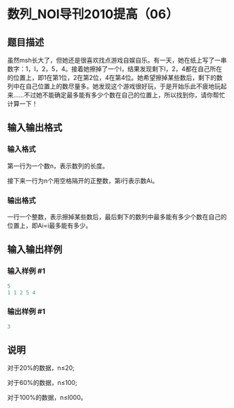 # 数列_NOI导刊2010提高（06）

## 题目描述

虽然msh长大了，但她还是很喜欢找点游戏自娱自乐。有一天，她在纸上写了一串数字：1，l，2，5，4。接着她擦掉了一个l，结果发现剩下l，2，4都在自己所在的位置上，即1在第1位，2在第2位，4在第4位。她希望擦掉某些数后，剩下的数列中在自己位置上的数尽量多。她发现这个游戏很好玩，于是开始乐此不疲地玩起来……不过她不能确定最多能有多少个数在自己的位置上，所以找到你，请你帮忙计算一下！

## 输入输出格式

### 输入格式

第一行为一个数n，表示数列的长度。

接下来一行为n个用空格隔开的正整数，第i行表示数Ai。

### 输出格式

一行一个整数，表示擦掉某些数后，最后剩下的数列中最多能有多少个数在自己的位置上，即Ai=i最多能有多少。

## 输入输出样例

### 输入样例 #1

```cpp
5
1 1 2 5 4

```
### 输出样例 #1

```cpp
3
```


## 说明

对于20%的数据，n≤20;

对于60%的数据，n≤100;

对于100%的数据，n≤l000。

